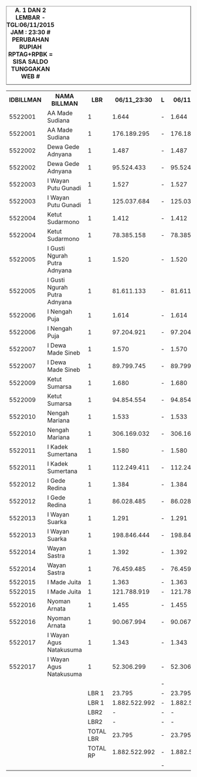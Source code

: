 <HTML>
<HEAD>
<META HTTP-EQUIV="Content-Type" CONTENT="text/html;charset=windows-1252">
<TITLE>MONITOR LEMBAR BILLMAN NOPEMBER 2015 - RAYON BANGLI</TITLE> 


</HEAD>
<BODY>
<TABLE BORDER=1 BGCOLOR=#ffffff CELLSPACING=0><FONT FACE="Segoe UI" COLOR=#000000><CAPTION><B>A. 1 DAN 2 LEMBAR  - TGL:06/11/2015 JAM : 23:30 # PERUBAHAN RUPIAH RPTAG+RPBK = SISA SALDO TUNGGAKAN WEB #</B></CAPTION></FONT>

<table><tbody><tr><th>IDBILLMAN</th><th>NAMA BILLMAN</th><th>LBR</th><th> 06/11_23:30 </th><th> L </th><th> 06/11_11:42 </th><th> </th></tr><tr><td>5522001</td><td>AA Made Sudiana</td><td>1</td><td> 1.644 </td><td> - </td><td> 1.644 </td><td> </td></tr><tr><td>5522001</td><td>AA Made Sudiana</td><td>1</td><td> 176.189.295 </td><td> - </td><td> 176.189.295 </td><td> </td></tr><tr><td>5522002</td><td>Dewa Gede Adnyana</td><td>1</td><td> 1.487 </td><td> - </td><td> 1.487 </td><td> </td></tr><tr><td>5522002</td><td>Dewa Gede Adnyana</td><td>1</td><td> 95.524.433 </td><td> - </td><td> 95.524.433 </td><td> </td></tr><tr><td>5522003</td><td>I Wayan Putu Gunadi</td><td>1</td><td> 1.527 </td><td> - </td><td> 1.527 </td><td> </td></tr><tr><td>5522003</td><td>I Wayan Putu Gunadi</td><td>1</td><td> 125.037.684 </td><td> - </td><td> 125.037.684 </td><td> </td></tr><tr><td>5522004</td><td>Ketut Sudarmono</td><td>1</td><td> 1.412 </td><td> - </td><td> 1.412 </td><td> </td></tr><tr><td>5522004</td><td>Ketut Sudarmono</td><td>1</td><td> 78.385.158 </td><td> - </td><td> 78.385.158 </td><td> </td></tr><tr><td>5522005</td><td>I Gusti Ngurah Putra Adnyana</td><td>1</td><td> 1.520 </td><td> - </td><td> 1.520 </td><td> </td></tr><tr><td>5522005</td><td>I Gusti Ngurah Putra Adnyana</td><td>1</td><td> 81.611.133 </td><td> - </td><td> 81.611.133 </td><td> </td></tr><tr><td>5522006</td><td>I Nengah Puja</td><td>1</td><td> 1.614 </td><td> - </td><td> 1.614 </td><td> </td></tr><tr><td>5522006</td><td>I Nengah Puja</td><td>1</td><td> 97.204.921 </td><td> - </td><td> 97.204.921 </td><td> </td></tr><tr><td>5522007</td><td>I Dewa Made Sineb</td><td>1</td><td> 1.570 </td><td> - </td><td> 1.570 </td><td> </td></tr><tr><td>5522007</td><td>I Dewa Made Sineb</td><td>1</td><td> 89.799.745 </td><td> - </td><td> 89.799.745 </td><td> </td></tr><tr><td>5522009</td><td>Ketut Sumarsa</td><td>1</td><td> 1.680 </td><td> - </td><td> 1.680 </td><td> </td></tr><tr><td>5522009</td><td>Ketut Sumarsa</td><td>1</td><td> 94.854.554 </td><td> - </td><td> 94.854.554 </td><td> </td></tr><tr><td>5522010</td><td>Nengah Mariana</td><td>1</td><td> 1.533 </td><td> - </td><td> 1.533 </td><td> </td></tr><tr><td>5522010</td><td>Nengah Mariana</td><td>1</td><td> 306.169.032 </td><td> - </td><td> 306.169.032 </td><td> </td></tr><tr><td>5522011</td><td>I Kadek Sumertana</td><td>1</td><td> 1.580 </td><td> - </td><td> 1.580 </td><td> </td></tr><tr><td>5522011</td><td>I Kadek Sumertana</td><td>1</td><td> 112.249.411 </td><td> - </td><td> 112.249.411 </td><td> </td></tr><tr><td>5522012</td><td>I Gede Redina</td><td>1</td><td> 1.384 </td><td> - </td><td> 1.384 </td><td> </td></tr><tr><td>5522012</td><td>I Gede Redina</td><td>1</td><td> 86.028.485 </td><td> - </td><td> 86.028.485 </td><td> </td></tr><tr><td>5522013</td><td>I Wayan Suarka</td><td>1</td><td> 1.291 </td><td> - </td><td> 1.291 </td><td> </td></tr><tr><td>5522013</td><td>I Wayan Suarka</td><td>1</td><td> 198.846.444 </td><td> - </td><td> 198.846.444 </td><td> </td></tr><tr><td>5522014</td><td>Wayan Sastra</td><td>1</td><td> 1.392 </td><td> - </td><td> 1.392 </td><td> </td></tr><tr><td>5522014</td><td>Wayan Sastra</td><td>1</td><td> 76.459.485 </td><td> - </td><td> 76.459.485 </td><td> </td></tr><tr><td>5522015</td><td>I Made Juita</td><td>1</td><td> 1.363 </td><td> - </td><td> 1.363 </td><td> </td></tr><tr><td>5522015</td><td>I Made Juita</td><td>1</td><td> 121.788.919 </td><td> - </td><td> 121.788.919 </td><td> </td></tr><tr><td>5522016</td><td>Nyoman Arnata</td><td>1</td><td> 1.455 </td><td> - </td><td> 1.455 </td><td> </td></tr><tr><td>5522016</td><td>Nyoman Arnata</td><td>1</td><td> 90.067.994 </td><td> - </td><td> 90.067.994 </td><td> </td></tr><tr><td>5522017</td><td>I Wayan Agus Natakusuma</td><td>1</td><td> 1.343 </td><td> - </td><td> 1.343 </td><td> </td></tr><tr><td>5522017</td><td>I Wayan Agus Natakusuma</td><td>1</td><td> 52.306.299 </td><td> - </td><td> 52.306.299 </td><td> </td></tr><tr><td> </td><td> </td><td> </td><td> </td><td> - </td><td> </td><td> </td></tr><tr><td> </td><td> </td><td>LBR 1</td><td> 23.795 </td><td> - </td><td> 23.795 </td><td> </td></tr><tr><td> </td><td> </td><td>LBR 1</td><td> 1.882.522.992 </td><td> - </td><td> 1.882.522.992 </td><td> </td></tr><tr><td> </td><td> </td><td>LBR2</td><td> - </td><td> - </td><td> - </td><td> </td></tr><tr><td> </td><td> </td><td>LBR2</td><td> - </td><td> - </td><td> - </td><td> </td></tr><tr><td> </td><td> </td><td>TOTAL LBR</td><td> 23.795 </td><td> - </td><td> 23.795 </td><td> </td></tr><tr><td> </td><td> </td><td>TOTAL RP</td><td> 1.882.522.992 </td><td> - </td><td> 1.882.522.992 </td><td> </td></tr><tr><td> </td><td> </td><td> </td><td> </td><td> - </td><td> </td><td> </td></tr></tbody></table>

</TR>
</TBODY>
<TFOOT></TFOOT>
</TABLE>
</BODY>
</HTML> 

